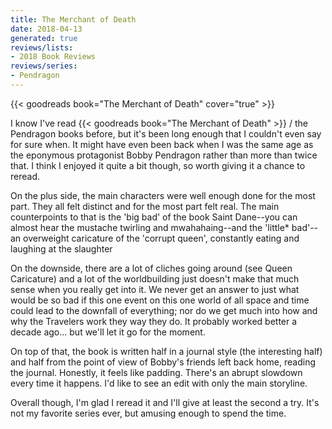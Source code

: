 ```yaml
---
title: The Merchant of Death
date: 2018-04-13
generated: true
reviews/lists:
- 2018 Book Reviews
reviews/series:
- Pendragon
---
```

{{< goodreads book="The Merchant of Death" cover="true" >}}

I know I've read {{< goodreads book="The Merchant of Death" >}} / the Pendragon books before, but it's been long enough that I couldn't even say for sure when. It might have even been back when I was the same age as the eponymous protagonist Bobby Pendragon rather than more than twice that. I think I enjoyed it quite a bit though, so worth giving it a chance to reread.  

On the plus side, the main characters were well enough done for the most part. They all felt distinct and for the most part felt real. The main counterpoints to that is the 'big bad' of the book Saint Dane--you can almost hear the mustache twirling and mwahahaing--and the 'little* bad'--an overweight caricature of the 'corrupt queen', constantly eating and laughing at the slaughter  

<!--more-->

On the downside, there are a lot of cliches going around (see Queen Caricature) and a lot of the worldbuilding just doesn't make that much sense when you really get into it. We never get an answer to just what would be so bad if this one event on this one world of all space and time could lead to the downfall of everything; nor do we get much into how and why the Travelers work they way they do. It probably worked better a decade ago... but we'll let it go for the moment.  

On top of that, the book is written half in a journal style (the interesting half) and half from the point of view of Bobby's friends left back home, reading the journal. Honestly, it feels like padding. There's an abrupt slowdown every time it happens. I'd like to see an edit with only the main storyline.  

Overall though, I'm glad I reread it and I'll give at least the second a try. It's not my favorite series ever, but amusing enough to spend the time.


